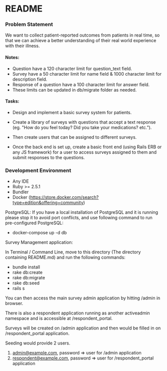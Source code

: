 # README

### Problem Statement ###

We want to collect patient-reported outcomes from patients in real time, so that we can achieve a better understanding of their real world experience with their illness.
#### Notes: ####

 * Question have a 120 character limit for question_text field.
 * Survey have a 50 character limit for name field & 1000 character
   limit for description field.
 * Response of a question have a 100 character limit for answer field. 
 * These limits can be updated in db/migrate folder as needed.
 

#### Tasks: ####

 * Design and implement a basic survey system for patients.

 * Create a library of surveys with questions that accept a text response (eg. "How do you feel today? Did you take your medications? etc.”).

 * Then create users that can be assigned to different surveys.

 * Once the back end is set up, create a basic front end (using Rails ERB or any JS framework) for a user to access surveys assigned to them and submit responses to the questions.

### Development Environment ###

* Any IDE
* Ruby >= 2.5.1
* Bundler
* Docker (https://store.docker.com/search?type=edition&offering=community)

PostgreSQL: If you have a local installation of PostgreSQL and it is running please stop it to avoid port conflicts, and use following command to run pre-configured PostgreSQL:

* docker-compose up -d db

Survey Management application:

In Terminal / Command Line, move to this directory (The directory containing README.md) and run the following commands:
* bundle install
* rake db:create
* rake db:migrate
* rake db:seed
* rails s

You can then access the main survey admin application by hitting /admin
in browser.

There is also a respondent application running as another activeadmin
namespace and is accessible at /respondent_portal.

Surveys will be created on /admin application and then would be filled
in on /respondent_portal application.

Seeding would provide 2 users. 
1. admin@example.com, password => user for /admin application
2. respondent@example.com, password => user for /respondent_portal
   application

